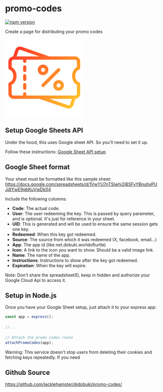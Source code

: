 # promo-codes

[![npm version](https://badge.fury.io/js/@dobuki%2Fpromo-codes.svg)](https://www.npmjs.com/package/@dobuki/promo-codes)

Create a page for distributing your promo codes

![icon](icon.png)

## Setup Google Sheets API

Under the hood, this uses Google sheet API. So you'll need to set it up.

Follow these instructions: [Google Sheet API setup](https://github.com/jacklehamster/google-sheet-db?tab=readme-ov-file#setup)

## Google Sheet format

Your sheet must be formatted like this sample sheet:
<https://docs.google.com/spreadsheets/d/1VwYU7nTSlwhi2iBSFvYBnuhxPUJdIYwE9qbKuVwDk04>

Include the following columns:

- **Code**: The actual code.
- **User**: The user redeeming the key. This is passed by query parameter, and is optional. It's just for reference in your sheet.
- **UID**: This is generated and will be used to ensure the same session gets one key.
- **Redeemed**: When this key got redeemed.
- **Source**: The source from which it was redeemed (X, facebook, email...)
- **App**: The app id (like net.dobuki.worldofturtle)
- **Icon**: A link to the icon you want to show. Should be a valid image link.
- **Name**: The name of the app.
- **Instructions**: Instructions to show after the key got redeemed.
- **Expiration**: When the key will expire.

Note: Don't share the spreadsheetID, keep in hidden and authorize your Google Cloud Api to access it.

## Setup in Node.js

Once you have your Google Sheet setup, just attach it to your express app:

```javascript
const app = express();

//...

// Attach the promo codes route
attachPromoCodes(app);
```

Warning: This service doesn't stop users from deleting their cookies and fetching keys repeatedly. If you need 

## Github Source

<https://github.com/jacklehamster/@dobuki/promo-codes/>
